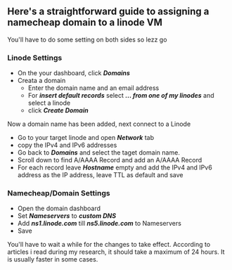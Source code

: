 ## Here's a straightforward guide to assigning a namecheap domain to a linode VM  
You'll have to do some setting on both sides so lezz go

### Linode Settings
- On the your dashboard, click **_Domains_**
- Creata a domain
  - Enter the domain name and an email address
  - For **_insert default records_** select **_... from one of my linodes_** and select a linode
  - click **_Create Domain_**  

Now a domain name has been added, next connect to a Linode
- Go to your target linode and open **_Network_** tab
- copy the IPv4 and IPv6 addresses
- Go back to **_Domains_** and select the taget domain name.
- Scroll down to find A/AAAA Record and add an A/AAAA Record
- For each record leave **_Hostname_** empty and add the IPv4 and IPv6 address as the IP address, leave TTL as default and save
### Namecheap/Domain Settings
- Open the domain dashboard
- Set **_Nameservers_** to **_custom DNS_**
- Add **_ns1.linode.com_** till **_ns5.linode.com_** to Nameservers
- Save  

You'll have to wait a while for the changes to take effect. According to articles i read during my research, it should take a maximum of 24 hours. It is usually faster in some cases.
